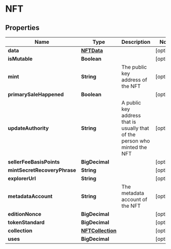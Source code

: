 

# NFT


## Properties

Name | Type | Description | Notes
------------ | ------------- | ------------- | -------------
**data** | [**NFTData**](NFTData.md) |  |  [optional]
**isMutable** | **Boolean** |  |  [optional]
**mint** | **String** | The public key address of the NFT  |  [optional]
**primarySaleHappened** | **Boolean** |  |  [optional]
**updateAuthority** | **String** | A public key address that is usually that of the person who minted the NFT  |  [optional]
**sellerFeeBasisPoints** | **BigDecimal** |  |  [optional]
**mintSecretRecoveryPhrase** | **String** |  |  [optional]
**explorerUrl** | **String** |  |  [optional]
**metadataAccount** | **String** | The metadata account of the NFT  |  [optional]
**editionNonce** | **BigDecimal** |  |  [optional]
**tokenStandard** | **BigDecimal** |  |  [optional]
**collection** | [**NFTCollection**](NFTCollection.md) |  |  [optional]
**uses** | **BigDecimal** |  |  [optional]



